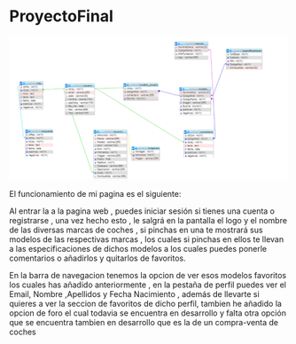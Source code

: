 # ProyectoFinal
![Modelo E/R](https://github.com/Fabiobr27/TFG/blob/master/BD.png)

El funcionamiento de mi pagina es el siguiente:

Al entrar la a la pagina web , puedes iniciar sesión si tienes una cuenta o registrarse , una vez hecho esto , le salgrá en la pantalla el logo y el nombre de las diversas marcas de coches , si pinchas en una te mostrará sus modelos de las respectivas marcas , los cuales si pinchas en ellos te llevan a las especificaciones de dichos modelos a los cuales puedes ponerle comentarios o añadirlos y quitarlos de favoritos.

En la barra de navegacion tenemos la opcion de ver esos modelos favoritos los cuales has añadido anteriormente , en la pestaña de perfil puedes ver el Email, Nombre ,Apellidos y Fecha Nacimiento , además de llevarte si quieres a ver la seccion de favoritos de dicho perfil, tambien he añadido la opcion de foro el cual todavia se encuentra en desarrollo y falta otra opción que se encuentra tambien en desarrollo que es la de un compra-venta de coches
